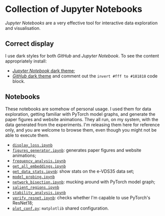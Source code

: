 # Collection of Jupyter Notebooks

*Jupyter Notebooks* are a very effective tool for interactive data exploration and visualisation.

## Correct display

I use dark styles for both *GitHub* and *Jupyter Notebook*.
To see the content appropriately install:

 - [*Jupyter Notebook* dark theme](https://userstyles.org/styles/98208/jupyter-notebook-dark-originally-from-ipython);
 - [*GitHub* dark theme](https://userstyles.org/styles/37035/github-dark) and comment out the `invert #fff to #181818` code block.

## Notebooks

These notebooks are somehow of personal usage.
I used them for data exploration, getting familiar with PyTorch model graphs, and generate the paper figures and website animations.
They all run, on my system, with the data generated from the experiments.
I'm releasing them here for reference only, and you are welcome to browse them, even though you might not be able to execute them.

 - [`display_loss.ipynb`](display_loss.ipynb)
 - [`figures_generator.ipynb`](figures_generator.ipynb): generates paper figures and website animations;
 - [`frequency_analysis.ipynb`](frequency_analysis.ipynb)
 - [`get_all_embeddings.ipynb`](get_all_embeddings.ipynb)
 - [`get_data_stats.ipynb`](get_data_stats.ipynb): show stats on the e-VDS35 data set;
 - [`model_probing.ipynb`](model_probing.ipynb)
 - [`network_bisection.ipynb`](network_bisection.ipynb): mucking around with PyTorch model graph;
 - [`salient_regions.ipynb`](salient_regions.ipynb)
 - [`stability_analysis.ipynb`](stability_analysis.ipynb)
 - [`verify_resnet.ipynb`](verify_resnet.ipynb): checks whether I'm capable to use PyTorch's ResNet18;
 - [`plot_conf.py`](plot_conf.py): `matplotlib` shared configuration.
